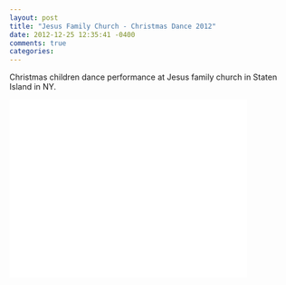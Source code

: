 ```yaml
---
layout: post
title: "Jesus Family Church - Christmas Dance 2012"
date: 2012-12-25 12:35:41 -0400
comments: true
categories: 
---
```


Christmas children dance performance at Jesus family church in Staten Island in NY. 

<iframe width="420" title="Christmas children Dance performance - Staten Island in NY." height="315" src="//www.youtube.com/embed/2ZpGwhFGeOc" frameborder="0" allowfullscreen></iframe>